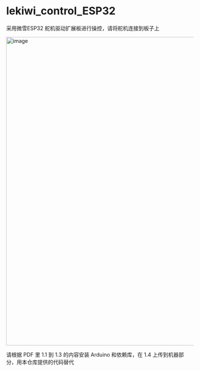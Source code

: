# lekiwi_control_ESP32

采用微雪ESP32 舵机驱动扩展板进行操控，请将舵机连接到板子上

<img width="1582" height="829" alt="image" src="https://github.com/user-attachments/assets/db764111-8686-4847-97a1-2b7eaeae1eff" />

请根据 PDF 里 1.1 到 1.3 的内容安装 Arduino 和依赖库，在 1.4 上传到机器部分，用本仓库提供的代码替代
